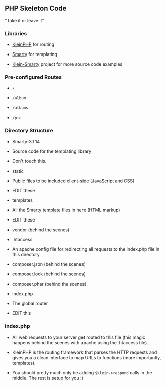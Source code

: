 ## PHP Skeleton Code

"Take it or leave it"

### Libraries

* [KleinPHP](https://github.com/chriso/klein.php#routing) for routing

* [Smarty](http://www.smarty.net/docs/en/index.tpl) for templating

* [Klein-Smarty](https://github.com/f3l1x/Klein-Smarty/) project for more source code examples

### Pre-configured Routes

* `/`

* `/album`

* `/albums`

* `/pic`

### Directory Structure

* Smarty-3.1.14

 * Source code for the templating library
 * Don't touch this.

* static

 * Public files to be included client-side (JavaScript and CSS)
 * EDIT these

* templates

 * All the Smarty template files in here (HTML markup)
 * EDIT these

* vendor (behind the scenes)

* .htaccess

 * An apache config file for redirecting all requests to the index.php file in this directory

* composer.json (behind the scenes)

* composer.lock (behind the scenes)

* composer.phar (behind the scenes)

* index.php

 * The global router
 * EDIT this

### index.php

* All web requests to your server get routed to this file (this magic happens behind the scenes with apache using the .htaccess file).

* KleinPHP is the routing framework that parses the HTTP requests and gives you a clean interface to map URLs to functions (more importantly, templates).

* You should pretty much only be adding `$klein->respond` calls in the middle. The rest is setup for you :)